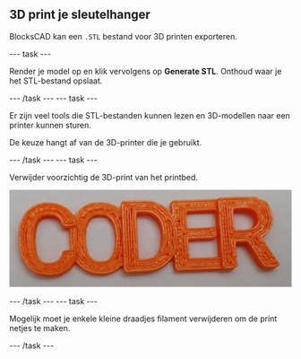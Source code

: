 ## 3D print je sleutelhanger

BlocksCAD kan een `.STL` bestand voor 3D printen exporteren.

--- task ---

Render je model op en klik vervolgens op **Generate STL**. Onthoud waar je het STL-bestand opslaat.

--- /task --- --- task ---

Er zijn veel tools die STL-bestanden kunnen lezen en 3D-modellen naar een printer kunnen sturen.

De keuze hangt af van de 3D-printer die je gebruikt.

--- /task --- --- task ---

Verwijder voorzichtig de 3D-print van het printbed.

![schermafbeelding](images/coder-printed.png)

--- /task --- --- task ---

Mogelijk moet je enkele kleine draadjes filament verwijderen om de print netjes te maken.

--- /task ---


